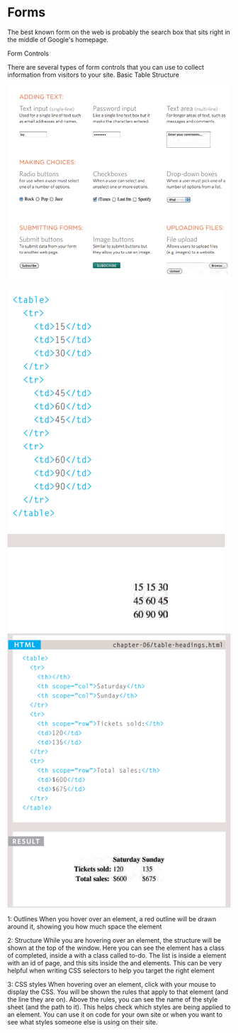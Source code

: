 # Forms

The best known form on the web is probably the search box that sits right in the middle of Google&#39;s homepage.

Form Controls

There are several types of form controls that you can use to collect information from visitors to your site.
Basic Table Structure

![](ww.png)



![](tta.png) 
![](th.png)



1: Outlines When you hover over an element, a red outline will be drawn around it, showing you how much space the element

2: Structure While you are hovering over an element, the structure will be shown at the top of the window. Here you can see the element has a class of completed, inside a with a class called to-do. The list is inside a element with an id of page, and this sits inside the and elements. This can be very helpful when writing CSS selectors to help you target the right element

3: CSS styles When hovering over an element, click with your mouse to display the CSS. You will be shown the rules that apply to that element (and the line they are on). Above the rules, you can see the name of the style sheet (and the path to it). This helps check which styles are being applied to an element. You can use it on code for your own site or when you want to see what styles someone else is using on their site.